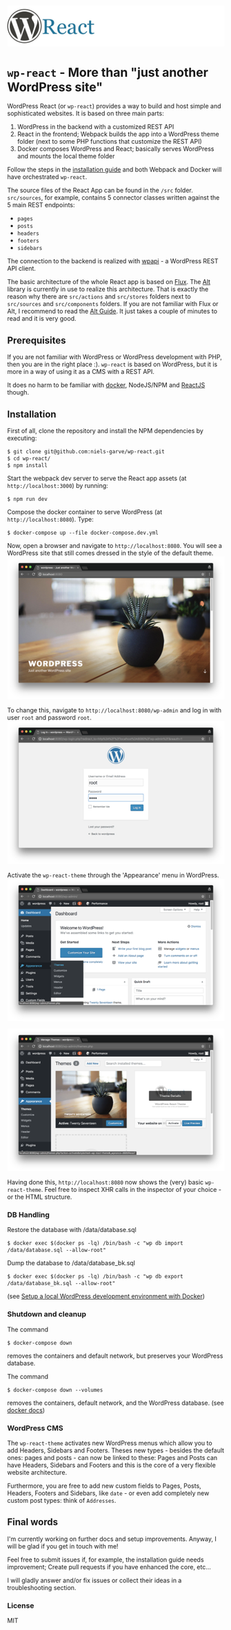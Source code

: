 ![WordPress React logo](docs/logo.jpg)

# `wp-react` - More than "just another WordPress site"

WordPress React (or `wp-react`) provides a way to build and host simple and sophisticated websites. It is based on three main parts:

1. WordPress in the backend with a customized REST API
2. React in the frontend; Webpack builds the app into a WordPress theme folder (next to some PHP functions that customize the REST API)
3. Docker composes WordPress and React; basically serves WordPress and mounts the local theme folder

Follow the steps in the [installation guide](#installation) and both Webpack and Docker will have orchestrated `wp-react`.

The source files of the React App can be found in the `/src` folder. `src/sources`, for example, contains 5 connector classes written against the 5 main REST endpoints:
- `pages`
- `posts`
- `headers`
- `footers`
- `sidebars`

The connection to the backend is realized with [wpapi](https://www.npmjs.com/package/wpapi) - a WordPress REST API client.

The basic architecture of the whole React app is based on [Flux](https://facebook.github.io/flux/docs/in-depth-overview.html). The [Alt](http://alt.js.org/) library is currently in use to realize this architecture. That is exactly the reason why there are `src/actions` and `src/stores` folders next to `src/sources` and `src/components` folders. If you are not familiar with Flux or Alt, I recommend to read the [Alt Guide](http://alt.js.org/guide/). It just takes a couple of minutes to read and it is very good.

## Prerequisites

If you are not familiar with WordPress or WordPress development with PHP, then you are in the right place :). `wp-react` is based on WordPress, but it is more in a way of using it as a CMS with a REST API.

It does no harm to be familiar with [docker](https://www.docker.com/), NodeJS/NPM and [ReactJS](https://reactjs.org/) though.

## Installation

First of all, clone the repository and install the NPM dependencies by executing:
```
$ git clone git@github.com:niels-garve/wp-react.git
$ cd wp-react/
$ npm install
```

Start the webpack dev server to serve the React app assets (at `http://localhost:3000`) by running:
```
$ npm run dev
```

Compose the docker container to serve WordPress (at `http://localhost:8080`). Type:
```
$ docker-compose up --file docker-compose.dev.yml
```

Now, open a browser and navigate to `http://localhost:8080`. You will see a WordPress site that still comes dressed in the style of the default theme.
![WordPress React logo](docs/step-0.png)

To change this, navigate to `http://localhost:8080/wp-admin` and log in with user `root` and password `root`.
![WordPress React logo](docs/step-1.png)

Activate the `wp-react-theme` through the 'Appearance' menu in WordPress.
![WordPress React logo](docs/step-2.png)

![WordPress React logo](docs/step-3.png)

Having done this, `http://localhost:8080` now shows the (very) basic `wp-react-theme`. Feel free to inspect XHR calls in the inspector of your choice - or the HTML structure.

### DB Handling

Restore the database with /data/database.sql
```
$ docker exec $(docker ps -lq) /bin/bash -c "wp db import /data/database.sql --allow-root"
```

Dump the database to /data/database_bk.sql
```
$ docker exec $(docker ps -lq) /bin/bash -c "wp db export /data/database_bk.sql --allow-root"
```

(see [Setup a local WordPress development environment with Docker](https://visible.vc/engineering/docker-environment-for-wordpress/))

### Shutdown and cleanup

The command
```
$ docker-compose down
```
removes the containers and default network, but preserves your WordPress database.

The command
```
$ docker-compose down --volumes
```
removes the containers, default network, and the WordPress database. (see [docker docs](https://docs.docker.com/compose/wordpress/#shutdown-and-cleanup))

### WordPress CMS

The `wp-react-theme` activates new WordPress menus which allow you to add Headers, Sidebars and Footers. Theses new types - besides the default ones: pages and posts - can now be linked to these: Pages and Posts can have Headers, Sidebars and Footers and this is the core of a very flexible website architecture.

Furthermore, you are free to add new custom fields to Pages, Posts, Headers, Footers and Sidebars, like `date` - or even add completely new custom post types: think of `Addresses`.

## Final words

I'm currently working on further docs and setup improvements. Anyway, I will be glad if you get in touch with me!

Feel free to submit issues if, for example, the installation guide needs improvement; Create pull requests if you have enhanced the core, etc...

I will gladly answer and/or fix issues or collect their ideas in a troubleshooting section.

### License

MIT